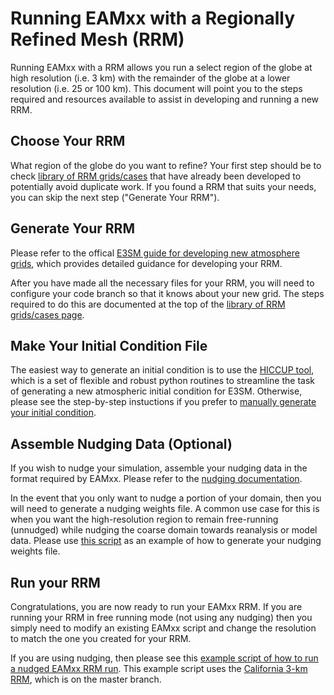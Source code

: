 # Running EAMxx with a Regionally Refined Mesh (RRM)

Running EAMxx with a RRM allows you run a select region of the globe at high resolution (i.e. 3 km) with the remainder of the globe at a lower resolution (i.e. 25 or 100 km).  This document will point you to the steps required and resources available to assist in developing and running a new RRM.

## Choose Your RRM

What region of the globe do you want to refine?  Your first step should be to check [library of RRM grids/cases](https://acme-climate.atlassian.net/wiki/spaces/DOC/pages/3690397775/Library+of+Regionally-Refined+Model+RRM+Grids) that have already been developed to potentially avoid duplicate work.  If you found a RRM that suits your needs, you can skip the next step ("Generate Your RRM").

## Generate Your RRM

Please refer to the offical [E3SM guide for developing new atmosphere grids](https://acme-climate.atlassian.net/wiki/spaces/DOC/pages/872579110/Running+E3SM+on+New+Atmosphere+Grids), which provides detailed guidance for developing your RRM.

After you have made all the necessary files for your RRM, you will need to configure your code branch so that it knows about your new grid.  The steps required to do this are documented at the top of the [library of RRM grids/cases page](https://acme-climate.atlassian.net/wiki/spaces/DOC/pages/3690397775/Library+of+Regionally-Refined+Model+RRM+Grids).

## Make Your Initial Condition File

The easiest way to generate an initial condition is to use the [HICCUP tool](https://github.com/E3SM-Project/HICCUP), which is a set of flexible and robust python routines to streamline the task of generating a new atmospheric initial condition for E3SM.  Otherwise, please see the step-by-step instuctions if you prefer to [manually generate your initial condition](https://acme-climate.atlassian.net/wiki/spaces/DOC/pages/1002373272/Generate+atm+initial+condition+from+analysis+data).

## Assemble Nudging Data (Optional)

If you wish to nudge your simulation, assemble your nudging data in the format required by EAMxx.  Please refer to the [nudging documentation](nudging.md).

In the event that you only want to nudge a portion of your domain, then you will need to generate a nudging weights file.  A common use case for this is when you want the high-resolution region to remain free-running (unnudged) while nudging the coarse domain towards reanalysis or model data.  Please use [this script](https://github.com/E3SM-Project/scream-docs/blob/master/run_scripts/RRM_example_scripts/SCREAMv1_create_nudging_weights.py) as an example of how to generate your nudging weights file.

## Run your RRM

Congratulations, you are now ready to run your EAMxx RRM.  If you are running your RRM in free running mode (not using any nudging) then you simply need to modify an existing EAMxx script and change the resolution to match the one you created for your RRM.

If you are using nudging, then please see this [example script of how to run a nudged EAMxx RRM run](https://github.com/E3SM-Project/scream-docs/blob/master/run_scripts/RRM_example_scripts/SCREAMv1-nudging.CAx32v1pg2.pm-gpu.template.sh).  This example script uses the [California 3-km RRM](https://gmd.copernicus.org/articles/17/3687/2024/), which is on the master branch.
